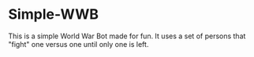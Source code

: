 # Simple-WWB
This is a simple World War Bot made for fun.
It uses a set of persons that "fight" one versus one until only one is left. 